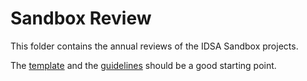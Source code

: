 # Sandbox Review

This folder contains the annual reviews of the IDSA Sandbox projects. 

The [template](./Sandbox_Review_Template.md) and the [guidelines](../Sandbox_Annual_Review.md) should be a good starting point. 
